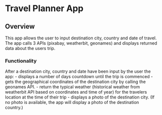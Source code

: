 # Travel Planner App

## Overview
This app allows the user to input destination city, country and date of travel.  The app calls 3 APIs (pixabay, weatherbit, geonames) and displays returned data about the users trip.

### Functionality
After a destination city, country and date have been input by the user the app:
    - displays a number of days countdown until the trip is commenced
    - gets the geographical coordinates of the destination city by calling the geonames API.
    - return the typical weather (historical weather from weatherbit API based on coordinates and time of year) for the travelers location at the time of their trip
    - displays a photo of the destination city.  (If no photo is available, the app will display a photo of the destination country.)


